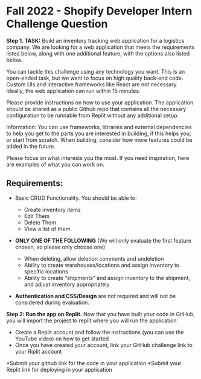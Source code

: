 # Fall 2022 - Shopify Developer Intern Challenge Question

**Step 1. TASK:** Build an inventory tracking web application for a logistics company. We are looking for a web application that meets the requirements listed below, along with one additional feature, with the options also listed below. 

You can tackle this challenge using any technology you want. This is an open-ended task, but we want to focus on high quality back-end code. Custom UIs and interactive frameworks like React are not necessary. Ideally, the web application can run within 15 minutes.

Please provide instructions on how to use your application. The application should be shared as a public Github repo that contains all the necessary configuration to be runnable from Replit without any additional setup.

Information: You can use frameworks, libraries and external dependencies to help you get to the parts you are interested in building, if this helps you; or start from scratch. When building, consider how more features could be added in the future. 

Please focus on what interests you the most. If you need inspiration, here are examples of what you can work on.

## Requirements:
- Basic CRUD Functionality. You should be able to:
    - Create inventory items
    - Edit Them
    - Delete Them
    - View a list of them

- **ONLY ONE OF THE FOLLOWING** (We will only evaluate the first feature chosen, so please only choose one)
    - When deleting, allow deletion comments and undeletion
    - Ability to create warehouses/locations and assign inventory to specific locations
    - Ability to create “shipments” and assign inventory to the shipment, and adjust inventory appropriately

- **Authentication and CSS/Design** are not required and will not be considered during evaluation.

**Step 2: Run the app on Replit.** Now that you have built your code in GitHub, you will import the project to replit where you will run the application
 
- Create a Replit account and follow the instructions (you can use the YouTube video) on how to get started
- Once you have created your account, link your GitHub challenge link to your Riplit account

*Submit your github link for the code in your application
*Submit your Replit link for deploying in your application
